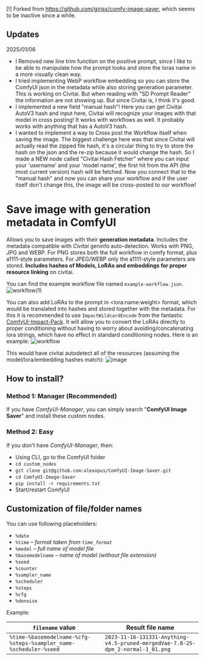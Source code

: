 [!] Forked from https://github.com/giriss/comfy-image-saver, which seems to be inactive since a while.

## Updates
2025/01/06 
- I Removed new line trim function on the positive prompt, since I like to be able to manipulate how the prompt looks and store the loras name in a more visually clean way.
- I tried implementing WebP workflow embedding so you can store the ComfyUI json in the metadata while also storing generation parameter. This is working on Civitai. But when reading with "SD Prompt Reader" the information are not showing up. But since Civitai is, I think it's good.
- I implemented a new field "manual hash"! Here you can get Civitai AutoV3 hash and input here, Civitai will recognize your images with that model in cross posting! It works with workflows as well. It probably works with anything that has a AutoV3 hash.
- I wanted to implement a way to Cross post the Workflow itself when saving the image. The biggest challenge here was that since Civitai will actually read the zipped file hash, it's a circular thing to try to store the hash on the json and the re-zip because it would change the hash. So I made a NEW node called "Civitai Hash Fetcher" where you can input your 'username' and your 'model name', the first hit from the API (the most current version) hash will be fetched. Now you connect that to the "manual hash" and now you can share your workflow and if the user itself don't change this, the image will be cross-posted to our workflow!


# Save image with generation metadata in ComfyUI

Allows you to save images with their **generation metadata**. Includes the metadata compatible with *Civitai* geninfo auto-detection. Works with PNG, JPG and WEBP. For PNG stores both the full workflow in comfy format, plus a1111-style parameters. For JPEG/WEBP only the a1111-style parameters are stored. **Includes hashes of Models, LoRAs and embeddings for proper resource linking** on civitai.

You can find the example workflow file named `example-workflow.json`.
![workflow(1)](https://github.com/user-attachments/assets/83c37f5b-671e-4444-8ff5-66147a842fec)

You can also add LoRAs to the prompt in \<lora:name:weight\> format, which would be translated into hashes and stored together with the metadata. For this it is recommended to use `ImpactWildcardEncode` from the fantastic [ComfyUI-Impact-Pack](https://github.com/ltdrdata/ComfyUI-Impact-Pack). It will allow you to convert the LoRAs directly to proper conditioning without having to worry about avoiding/concatenating lora strings, which have no effect in standard conditioning nodes. Here is an example:
![workflow](https://github.com/user-attachments/assets/61440fac-f1d5-414b-ae69-dbdda9d6d442)

This would have civitai autodetect all of the resources (assuming the model/lora/embedding hashes match):
![image](https://github.com/alexopus/ComfyUI-Image-Saver/assets/25933468/f0642389-4f34-4a64-89a6-5cf9c33d5ed1)

## How to install?

### Method 1: Manager (Recommended)
If you have *ComfyUI-Manager*, you can simply search "**ComfyUI Image Saver**" and install these custom nodes.

### Method 2: Easy
If you don't have *ComfyUI-Manager*, then:
- Using CLI, go to the ComfyUI folder
- `cd custom_nodes`
- `git clone git@github.com:alexopus/ComfyUI-Image-Saver.git`
- `cd ComfyUI-Image-Saver`
- `pip install -r requirements.txt`
- Start/restart ComfyUI

## Customization of file/folder names

You can use following placeholders:

- `%date`
- `%time` *– format taken from `time_format`*
- `%model` *– full name of model file*
- `%basemodelname` *– name of model (without file extension)*
- `%seed`
- `%counter`
- `%sampler_name`
- `%scheduler`
- `%steps`
- `%cfg`
- `%denoise`

Example:

| `filename` value | Result file name |
| --- | --- |
| `%time-%basemodelname-%cfg-%steps-%sampler_name-%scheduler-%seed` | `2023-11-16-131331-Anything-v4.5-pruned-mergedVae-7.0-25-dpm_2-normal-1_01.png` |
